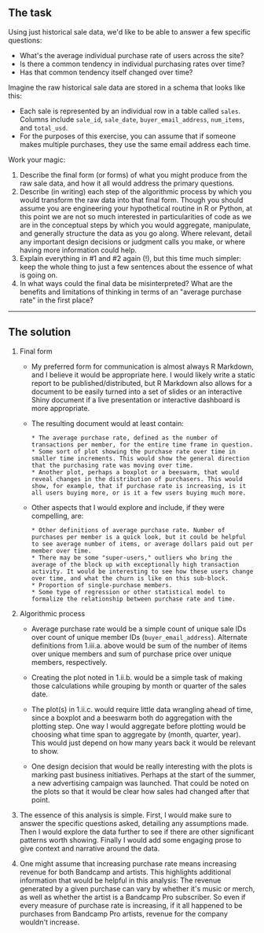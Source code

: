 ## The task

Using just historical sale data, we'd like to be able to answer a few specific questions:

  * What's the average individual purchase rate of users across the site?
  * Is there a common tendency in individual purchasing rates over time?
  * Has that common tendency itself changed over time?

Imagine the raw historical sale data are stored in a schema that looks like this:

  * Each sale is represented by an individual row in a table called `sales`. Columns include `sale_id`, `sale_date`, `buyer_email_address`, `num_items`, and `total_usd`.
  * For the purposes of this exercise, you can assume that if someone makes multiple purchases, they use the same email address each time.

Work your magic:

  1. Describe the final form (or forms) of what you might produce from the raw sale data, and how it all would address the primary questions.
  2. Describe (in writing) each step of the algorithmic process by which you would transform the raw data into that final form. Though you should assume you are engineering your hypothetical routine in R or Python, at this point we are not so much interested in particularities of code as we are in the conceptual steps by which you would aggregate, manipulate, and generally structure the data as you go along. Where relevant, detail any important design decisions or judgment calls you make, or where having more information could help.
  3. Explain everything in #1 and #2 again (!), but this time much simpler: keep the whole thing to just a few sentences about the essence of what is going on.
  4. In what ways could the final data be misinterpreted? What are the benefits and limitations of thinking in terms of an "average purchase rate" in the first place?

---

## The solution

  1. Final form
  
      * My preferred form for communication is almost always R Markdown, and I believe it would be appropriate here. I would likely write a static report to be published/distributed, but R Markdown also allows for a document to be easily turned into a set of slides or an interactive Shiny document if a live presentation or interactive dashboard is more appropriate.
      * The resulting document would at least contain:
      
            * The average purchase rate, defined as the number of transactions per member, for the entire time frame in question.
            * Some sort of plot showing the purchase rate over time in smaller time increments. This would show the general direction that the purchasing rate was moving over time.
            * Another plot, perhaps a boxplot or a beeswarm, that would reveal changes in the distribution of purchasers. This would show, for example, that if purchase rate is increasing, is it all users buying more, or is it a few users buying much more.
          
      * Other aspects that I would explore and include, if they were compelling, are:
      
            * Other definitions of average purchase rate. Number of purchases per member is a quick look, but it could be helpful to see average number of items, or average dollars paid out per member over time. 
            * There may be some "super-users," outliers who bring the average of the block up with exceptionally high transaction activity. It would be interesting to see how these users change over time, and what the churn is like on this sub-block.
            * Proportion of single-purchase members.
            * Some type of regression or other statistical model to formalize the relationship between purchase rate and time.
  
  2. Algorithmic process
      
      * Average purchase rate would be a simple count of unique sale IDs over count of unique member IDs (`buyer_email_address`). Alternate definitions from 1.iii.a. above would be sum of the number of items over unique members and sum of purchase price over unique members, respectively.
      
      * Creating the plot noted in 1.ii.b. would be a simple task of making those calculations while grouping by month or quarter of the sales date.
      
      * The plot(s) in 1.ii.c. would require little data wrangling ahead of time, since a boxplot and a beeswarm both do aggregation with the plotting step. One way I would aggregate before plotting would be choosing what time span to aggregate by (month, quarter, year). This would just depend on how many years back it would be relevant to show.
      
      * One design decision that would be really interesting with the plots is marking past business initiatives. Perhaps at the start of the summer, a new advertising campaign was launched. That could be noted on the plots so that it would be clear how sales had changed after that point.
      
  3. The essence of this analysis is simple. First, I would make sure to answer the specific questions asked, detailing any assumptions made. Then I would explore the data further to see if there are other significant patterns worth showing. Finally I would add some engaging prose to give context and narrative around the data.
  
  4. One might assume that increasing purchase rate means increasing revenue for both Bandcamp and artists. This highlights additional information that would be helpful in this analysis: The revenue generated by a given purchase can vary by whether it's music or merch, as well as whether the artist is a Bandcamp Pro subscriber. So even if every measure of purchase rate is increasing, if it all happened to be purchases from Bandcamp Pro artists, revenue for the company wouldn't increase. 
